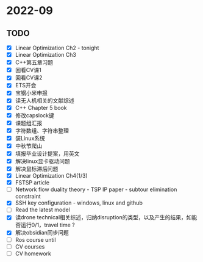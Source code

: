 # 2022-09 

## TODO 
- [x] Linear Optimization Ch2  - tonight
- [x] Linear Optimization Ch3
- [x] C++第五章习题
- [x] 回看CV课1
- [x] 回看CV课2
- [x] ETS开会
- [x] 宝钢小米申报
- [x] 读无人机相关的文献综述
- [x] C++ Chapter 5 book
- [x] 修改capslock键
- [x] 课题组汇报
- [x] 字符数组、字符串整理
- [x] 装Linux系统
- [x] 中秋节爬山
- [x] 填报毕业设计提案，用英文
- [x] 解决linux显卡驱动问题
- [x] 解决鼠标滞后问题
- [x] Linear Optimization Ch4(1/3)
- [x] FSTSP article
- [ ] Network flow duality theory - TSP IP paper - subtour elimination constraint
- [x] SSH key configuration - windows, linux and github
- [ ] Read the latest model
- [x] 读drone technical相关综述，归纳disruption的类型，以及产生的结果，如能否运行0/1，travel time ?
- [x] 解决obsidian同步问题
- [ ] Ros course until 
- [ ] CV courses
- [ ] CV homework
